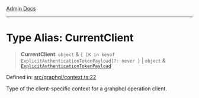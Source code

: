 [Admin Docs](/)

***

# Type Alias: CurrentClient

> **CurrentClient**: `object` & `{ [K in keyof ExplicitAuthenticationTokenPayload]?: never }` \| `object` & [`ExplicitAuthenticationTokenPayload`](ExplicitAuthenticationTokenPayload.md)

Defined in: [src/graphql/context.ts:22](https://github.com/PurnenduMIshra129th/talawa-api/blob/8bb4483f6aa0d175e00d3d589e36182f9c58a66a/src/graphql/context.ts#L22)

Type of the client-specific context for a grahphql operation client.
